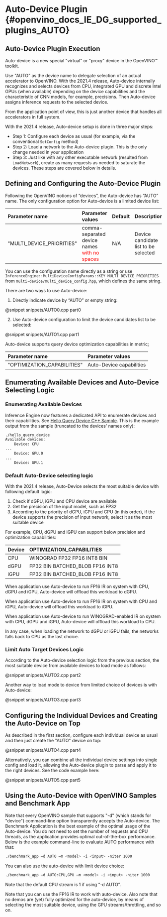 # Auto-Device Plugin {#openvino_docs_IE_DG_supported_plugins_AUTO}

## Auto-Device Plugin Execution

Auto-device is a new special "virtual" or "proxy" device in the OpenVINO™ toolkit. 

Use "AUTO" as the device name to delegate selection of an actual accelerator to OpenVINO. 
With the 2021.4 release, Auto-device internally recognizes and selects devices from CPU, 
integrated GPU and discrete Intel GPUs (when available) depending on the device capabilities and the characteristic of CNN models, 
for example, precisions. Then Auto-device assigns inference requests to the selected device.

From the application point of view, this is just another device that handles all accelerators in full system. 

With the 2021.4 release, Auto-device setup is done in three major steps:
* Step 1: Configure each device as usual (for example, via the conventional <code>SetConfig</code> method)
* Step 2: Load a network to the Auto-device plugin. This is the only change needed in your application
* Step 3: Just like with any other executable network (resulted from <code>LoadNetwork</code>), create as many requests as needed to saturate the devices. 
These steps are covered below in details.


## Defining and Configuring the Auto-Device Plugin
Following the OpenVINO notions of “devices”, the Auto-device has “AUTO” name. The only configuration option for Auto-device is a limited device list:

| Parameter name     | Parameter values      | Default            |             Description                                                      |
| :---               | :---                  | :---               |:-----------------------------------------------------------------------------|
| "MULTI_DEVICE_PRIORITIES" | comma-separated device names <span style="color:red">with no spaces</span>| N/A | Device candidate list to be selected    |

You can use the configuration name directly as a string or use <code>InferenceEngine::MultiDeviceConfigParams::KEY_MULTI_DEVICE_PRIORITIES</code> from <code>multi-device/multi_device_config.hpp</code>,
which defines the same string.

There are two ways to use Auto-device:
1. Directly indicate device by “AUTO” or empty string:

@snippet snippets/AUTO0.cpp part0

2. Use Auto-device configuration to limit the device candidates list to be selected:

@snippet snippets/AUTO1.cpp part1

Auto-device supports query device optimization capabilities in metric;

| Parameter name                 | Parameter values         |
| :---                           | :---                     |
| "OPTIMIZATION_CAPABILITIES"    | Auto-Device capabilities |

## Enumerating Available Devices and Auto-Device Selecting Logic

### Enumerating Available Devices

Inference Engine now features a dedicated API to enumerate devices and their capabilities. 
See [Hello Query Device C++ Sample](../../../inference-engine/samples/hello_query_device/README.md).
This is the example output from the sample (truncated to the devices' names only):

```sh
./hello_query_device
Available devices: 
    Device: CPU
...
    Device: GPU.0
...
    Device: GPU.1
```

###	Default Auto-Device selecting logic

With the 2021.4 release, Auto-Device selects the most suitable device with following default logic:
1.	Check if dGPU, iGPU and CPU device are available
2.	Get the precision of the input model, such as FP32
3.	According to the priority of dGPU, iGPU and CPU (in this order), if the device supports the precision of input network, select it as the most suitable device

For example, CPU, dGPU and iGPU can support below precision and optimization capabilities:

| Device   | OPTIMIZATION_CAPABILITIES       |
| :---     | :---                            |
| CPU      | WINOGRAD FP32 FP16 INT8 BIN     |
| dGPU     | FP32 BIN BATCHED_BLOB FP16 INT8 |
| iGPU     | FP32 BIN BATCHED_BLOB FP16 INT8 |

When application use Auto-device to run FP16 IR on system with CPU, dGPU and iGPU, Auto-device will offload this workload to dGPU.

When application use Auto-device to run FP16 IR on system with CPU and iGPU, Auto-device will offload this workload to iGPU.

When application use Auto-device to run WINOGRAD-enabled IR on system with CPU, dGPU and iGPU, Auto-device will offload this workload to CPU.

In any case, when loading the network to dGPU or iGPU fails, the networks falls back to CPU as the last choice.

### Limit Auto Target Devices Logic

According to the Auto-device selection logic from the previous section, 
the most suitable device from available devices to load mode as follows:

@snippet snippets/AUTO2.cpp part2

Another way to load mode to device from limited choice of devices is with Auto-device:

@snippet snippets/AUTO3.cpp part3

## Configuring the Individual Devices and Creating the Auto-Device on Top

As described in the first section, configure each individual device as usual and then just create the "AUTO" device on top:

@snippet snippets/AUTO4.cpp part4

Alternatively, you can combine all the individual device settings into single config and load it, 
allowing the Auto-device plugin to parse and apply it to the right devices. See the code example here:

@snippet snippets/AUTO5.cpp part5

## Using the Auto-Device with OpenVINO Samples and Benchmark App

Note that every OpenVINO sample that supports "-d" (which stands for "device") command-line option transparently accepts the Auto-device. 
The Benchmark Application is the best example of the optimal usage of the Auto-device. 
You do not need to set the number of requests and CPU threads, as the application provides optimal out-of-the-box performance. 
Below is the example command-line to evaluate AUTO performance with that:

```sh
./benchmark_app –d AUTO –m <model> -i <input> -niter 1000
```
You can also use the auto-device with limit device choice:

```sh
./benchmark_app –d AUTO:CPU,GPU –m <model> -i <input> -niter 1000
```
Note that the default CPU stream is 1 if using “-d AUTO”.

Note that you can use the FP16 IR to work with auto-device.
Also note that no demos are (yet) fully optimized for the auto-device, by means of selecting the most suitable device, 
using the GPU streams/throttling, and so on.
